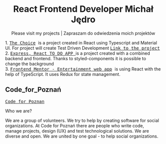 
<h1 align="center">React Frontend Developer Michał Jędro </h1>

<p align="center">
 Please visit my projects | Zapraszam do odwiedzenia moich projektów  

 </p>

<div>
  1.
 <kbd>
  <a href="https://github.com/michaljedro/the-choice">The Choice</a>
</kbd>
  is a project created in React using Typescript and Material UI. For project will create Test Driven Development
 <kbd>
  <a href="http://the-right-choice.vercel.app/">Link to the project</a>
</kbd>
 </div>
<div>
  2.
 <kbd>
 <a href="https://github.com/michaljedro/todoapp-express-react-ts">Express, React TO DO APP </a>
</kbd>
is a project created with a combined backend and frontend. Thanks to styled-components it is possible to change the background
 </div>
 <div>
  3.
 <kbd>
 <a href="https://github.com/michaljedro/movie-app">Frontend Mentor - Entertainment web app</a>
</kbd>
is using React with the help of TypeScript. It uses Redux for state management.
 </div>
 <div>

 
## Code_for_Poznań 

<kbd>
 <a href="https://codeforpoznan.pl">Code for Poznan</a>
</kbd>
<p>
 
 Who we are?

We are a group of volunteers. We try to help by creating software for social organizations. At Code for Poznań there are people who write code, manage projects, design (UX) and test technological solutions. We are diverse and open. We are united by one goal - to help social organizations.
 </p>


